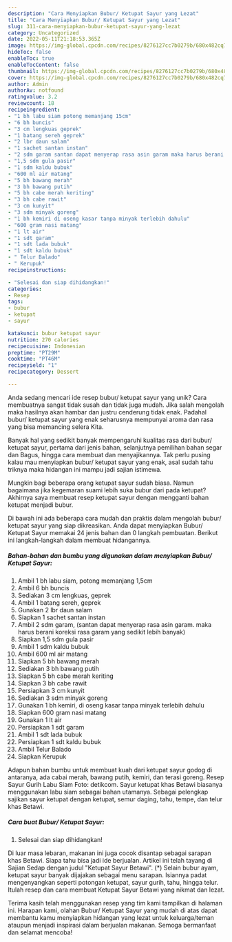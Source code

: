 ```yaml
---
description: "Cara Menyiapkan Bubur/ Ketupat Sayur yang Lezat"
title: "Cara Menyiapkan Bubur/ Ketupat Sayur yang Lezat"
slug: 311-cara-menyiapkan-bubur-ketupat-sayur-yang-lezat
category: Uncategorized
date: 2022-05-11T21:18:53.365Z
image: https://img-global.cpcdn.com/recipes/8276127cc7b0279b/680x482cq70/bubur-ketupat-sayur-foto-resep-utama.jpg
hideToc: false
enableToc: true
enableTocContent: false
thumbnail: https://img-global.cpcdn.com/recipes/8276127cc7b0279b/680x482cq70/bubur-ketupat-sayur-foto-resep-utama.jpg
cover: https://img-global.cpcdn.com/recipes/8276127cc7b0279b/680x482cq70/bubur-ketupat-sayur-foto-resep-utama.jpg
author: Admin
authorAv: notfound
ratingvalue: 3.2
reviewcount: 18
recipeingredient:
- "1 bh labu siam potong memanjang 15cm"
- "6 bh buncis"
- "3 cm lengkuas geprek"
- "1 batang sereh geprek"
- "2 lbr daun salam"
- "1 sachet santan instan"
- "2 sdm garam santan dapat menyerap rasa asin garam maka harus berani koreksi rasa garam yang sedikit lebih banyak"
- "1,5 sdm gula pasir"
- "1 sdm kaldu bubuk"
- "600 ml air matang"
- "5 bh bawang merah"
- "3 bh bawang putih"
- "5 bh cabe merah keriting"
- "3 bh cabe rawit"
- "3 cm kunyit"
- "3 sdm minyak goreng"
- "1 bh kemiri di oseng kasar tanpa minyak terlebih dahulu"
- "600 gram nasi matang"
- "1 lt air"
- "1 sdt garam"
- "1 sdt lada bubuk"
- "1 sdt kaldu bubuk"
- " Telur Balado"
- " Kerupuk"
recipeinstructions:

- "Selesai dan siap dihidangkan!"
categories:
- Resep
tags:
- bubur
- ketupat
- sayur

katakunci: bubur ketupat sayur 
nutrition: 270 calories
recipecuisine: Indonesian
preptime: "PT29M"
cooktime: "PT46M"
recipeyield: "1"
recipecategory: Dessert

---
```





Anda sedang mencari ide resep bubur/ ketupat sayur yang unik? Cara membuatnya sangat tidak susah dan tidak juga mudah. Jika salah mengolah maka hasilnya akan hambar dan justru cenderung tidak enak. Padahal bubur/ ketupat sayur yang enak seharusnya mempunyai aroma dan rasa yang bisa memancing selera Kita.





Banyak hal yang sedikit banyak mempengaruhi kualitas rasa dari bubur/ ketupat sayur, pertama dari jenis bahan, selanjutnya pemilihan bahan segar dan Bagus, hingga cara membuat dan menyajikannya. Tak perlu pusing kalau mau menyiapkan bubur/ ketupat sayur yang enak,      asal sudah tahu triknya maka hidangan ini mampu jadi sajian istimewa.














Mungkin bagi beberapa orang ketupat sayur sudah biasa. Namun bagaimana jika kegemaran suami lebih suka bubur dari pada ketupat? Akhirnya saya membuat resep ketupat sayur dengan mengganti bahan ketupat menjadi bubur.






Di bawah ini ada beberapa cara mudah dan praktis dalam mengolah bubur/ ketupat sayur yang siap dikreasikan. Anda dapat menyiapkan Bubur/ Ketupat Sayur memakai 24 jenis bahan dan 0 langkah pembuatan. Berikut ini langkah-langkah dalam membuat hidangannya.

<!--inarticleads1-->

##### Bahan-bahan dan bumbu yang digunakan dalam menyiapkan Bubur/ Ketupat Sayur:

1. Ambil 1 bh labu siam, potong memanjang 1,5cm
1. Ambil 6 bh buncis
1. Sediakan 3 cm lengkuas, geprek
1. Ambil 1 batang sereh, geprek
1. Gunakan 2 lbr daun salam
1. Siapkan 1 sachet santan instan
1. Ambil 2 sdm garam, (santan dapat menyerap rasa asin garam. maka harus berani koreksi rasa garam yang sedikit lebih banyak)
1. Siapkan 1,5 sdm gula pasir
1. Ambil 1 sdm kaldu bubuk
1. Ambil 600 ml air matang
1. Siapkan 5 bh bawang merah
1. Sediakan 3 bh bawang putih
1. Siapkan 5 bh cabe merah keriting
1. Siapkan 3 bh cabe rawit
1. Persiapkan 3 cm kunyit
1. Sediakan 3 sdm minyak goreng
1. Gunakan 1 bh kemiri, di oseng kasar tanpa minyak terlebih dahulu
1. Siapkan 600 gram nasi matang
1. Gunakan 1 lt air
1. Persiapkan 1 sdt garam
1. Ambil 1 sdt lada bubuk
1. Persiapkan 1 sdt kaldu bubuk
1. Ambil  Telur Balado
1. Siapkan  Kerupuk


Adapun bahan bumbu untuk membuat kuah dari ketupat sayur godog di antaranya, ada cabai merah, bawang putih, kemiri, dan terasi goreng. Resep Sayur Gurih Labu Siam Foto: detikcom. Sayur ketupat khas Betawi biasanya menggunakan labu siam sebagai bahan utamanya. Sebagai pelengkap sajikan sayur ketupat dengan ketupat, semur daging, tahu, tempe, dan telur khas Betawi. 

<!--inarticleads2-->

##### Cara buat Bubur/ Ketupat Sayur:


1. Selesai dan siap dihidangkan!

Di luar masa lebaran, makanan ini juga cocok disantap sebagai sarapan khas Betawi. Siapa tahu bisa jadi ide berjualan. Artikel ini telah tayang di Sajian Sedap dengan judul &#34;Ketupat Sayur Betawi&#34;. (*) Selain bubur ayam, ketupat sayur banyak dijajakan sebagai menu sarapan. Isiannya padat mengenyangkan seperti potongan ketupat, sayur gurih, tahu, hingga telur. Itulah resep dan cara membuat Ketupat Sayur Betawi yang nikmat dan lezat. 

Terima kasih telah menggunakan resep yang tim kami tampilkan di halaman ini. Harapan kami, olahan Bubur/ Ketupat Sayur yang mudah di atas dapat membantu kamu menyiapkan hidangan yang lezat untuk keluarga/teman ataupun menjadi inspirasi dalam berjualan makanan. Semoga bermanfaat dan selamat mencoba!
